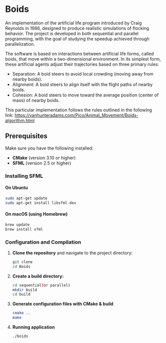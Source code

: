 # Boids
An implementation of the artificial life program introduced by Craig Reynolds in 1986, designed to produce realistic simulations of flocking behavior. The project is developed in both sequential and parallel programming, with the goal of studying the speedup achieved through parallelization.

The software is based on interactions between artificial life forms, called boids, that move within a two-dimensional environment. In its simplest form, these artificial agents adjust their trajectories based on three primary rules:

- Separation: A boid steers to avoid local crowding (moving away from nearby boids).
- Alignment: A boid steers to align itself with the flight paths of nearby boids.
- Cohesion: A boid steers to move toward the average position (center of mass) of nearby boids.

This particular implementation follows the rules outlined in the following link: https://vanhunteradams.com/Pico/Animal_Movement/Boids-algorithm.html

## Prerequisites

Make sure you have the following installed:

- **CMake** (version 3.10 or higher)
- **SFML** (version 2.5 or higher)

### Installing SFML

#### On Ubuntu

```bash
sudo apt-get update
sudo apt-get install libsfml-dev
```

#### On macOS (using Homebrew)
```zsh
brew update
brew install sfml
```
### Configuration and Compilation

1. **Clone the repository** and navigate to the project directory:

   ```bash
   git clone 
   cd Boids
   ```
2. **Create a build directory:**
   ```bash
   cd sequential(or parallel)
   mkdir build
   cd build
   ```
3. **Generate configuration files with CMake & build**
   ```bash
   cmake ..
   make  
   ```
4. **Running application**
   ```bash
   ./boids
   ```
